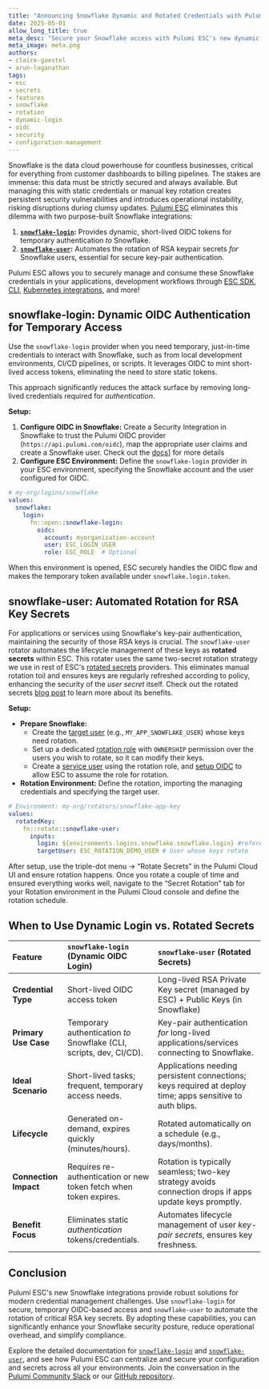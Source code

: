 ```yaml
---
title: "Announcing Snowflake Dynamic and Rotated Credentials with Pulumi ESC"
date: 2025-05-01
allow_long_title: true
meta_desc: "Secure your Snowflake access with Pulumi ESC's new dynamic OIDC login for temporary credentials and automated RSA keypair rotation for user secrets."
meta_image: meta.png
authors:
- claire-gaestel
- arun-loganathan
tags:
- esc
- secrets
- features
- snowflake
- rotation
- dynamic-login
- oidc
- security
- configuration-management
---
```


Snowflake is the data cloud powerhouse for countless businesses, critical for everything from customer dashboards to billing pipelines. The stakes are immense: this data must be strictly secured and always available. But managing this with static credentials or manual key rotation creates persistent security vulnerabilities and introduces operational instability, risking disruptions during clumsy updates. [Pulumi ESC](/product/esc) eliminates this dilemma with two purpose-built Snowflake integrations:

1.  **[`snowflake-login`](/docs/esc/integrations/dynamic-login-credentials/snowflake-login/):** Provides dynamic, short-lived OIDC tokens for temporary authentication *to* Snowflake.
2.  **[`snowflake-user`](/docs/esc/integrations/rotated-secrets/snowflake-user/):** Automates the rotation of RSA keypair secrets *for* Snowflake users, essential for secure key-pair authentication.

<!--more-->

Pulumi ESC allows you to securely manage and consume these Snowflake credentials in your applications, development workflows through [ESC SDK](/docs/esc/development/languages-sdks/), [CLI](/docs/esc/cli/), [Kubernetes integrations](/docs/esc/integrations/kubernetes/), and more!

## snowflake-login: Dynamic OIDC Authentication for Temporary Access

Use the `snowflake-login` provider when you need temporary, just-in-time credentials to interact with Snowflake, such as from local development environments, CI/CD pipelines, or scripts. It leverages OIDC to mint short-lived access tokens, eliminating the need to store static tokens.

This approach significantly reduces the attack surface by removing long-lived credentials required for *authentication*.

**Setup:**

1.  **Configure OIDC in Snowflake:** Create a Security Integration in Snowflake to trust the Pulumi OIDC provider (`https://api.pulumi.com/oidc`), map the appropriate user claims and create a Snowflake user. Check out the [docs](/docs/esc/integrations/dynamic-login-credentials/snowflake-login/#configuring-oidc-for-snowflake)] for more details
2.  **Configure ESC Environment:** Define the `snowflake-login` provider in your ESC environment, specifying the Snowflake account and the user configured for OIDC.

```yaml
# my-org/logins/snowflake
values:
  snowflake:
    login:
      fn::open::snowflake-login:
        oidc:
          account: myorganization-account
          user: ESC_LOGIN_USER
          role: ESC_ROLE  # Optional
```
When this environment is opened, ESC securely handles the OIDC flow and makes the temporary token available under `snowflake.login.token`.

## snowflake-user: Automated Rotation for RSA Key Secrets

For applications or services using Snowflake's key-pair authentication, maintaining the security of those RSA keys is crucial. The `snowflake-user` rotator automates the lifecycle management of these keys as **rotated secrets** within ESC. This rotater uses the same two-secret rotation strategy we use in rest of ESC's [rotated secrets](/docs/esc/integrations/rotated-secrets/) providers. This eliminates manual rotation toil and ensures keys are regularly refreshed according to policy, enhancing the security of the *user secret* itself. Check out the rotated secrets [blog post](/blog/esc-rotated-secrets-launch/#introducing-esc-rotated-secrets) to learn more about its benefits.

**Setup:**

*  **Prepare Snowflake:**
    *   Create the [target user](/docs/esc/integrations/rotated-secrets/snowflake-user/#step-1-create-the-target-user) (e.g., `MY_APP_SNOWFLAKE_USER`) whose keys need rotation.
    *   Set up a dedicated [rotation role](/docs/esc/integrations/rotated-secrets/snowflake-user/#step-2-create-a-rotator-role) with `OWNERSHIP` permission over the users you wish to rotate, so it can modify their keys.
    *   Create a [service user](/docs/esc/integrations/rotated-secrets/snowflake-user/#step-3-create-a-rotation-service-user) using the rotation role, and [setup OIDC](/docs/esc/integrations/rotated-secrets/snowflake-user/#step-4-set-up-oidc-for-the-rotation-service-user) to allow ESC to assume the role for rotation.
*   **Rotation Environment:** Define the rotation, importing the managing credentials and specifying the target user.

```yaml
# Environment: my-org/rotators/snowflake-app-key
values:
  rotatedKey:
    fn::rotate::snowflake-user:
      inputs:
        login: ${environments.logins.snowflake.snowflake.login} #reference credentials created using `snowflake-login`
        targetUser: ESC_ROTATION_DEMO_USER # User whose keys rotate
```

After setup, use the triple-dot menu -> “Rotate Secrets” in the Pulumi Cloud UI and ensure rotation happens. Once you rotate a couple of time and ensured everything works well, navigate to the “Secret Rotation” tab for your Rotation environment in the Pulumi Cloud console and define the rotation schedule.

## When to Use Dynamic Login vs. Rotated Secrets

|**Feature**                | **`snowflake-login` (Dynamic OIDC Login)**                                        | **`snowflake-user` (Rotated Secrets)**                                                                 |
| :--------------------- | :---------------------------------------------------------------------------- | :--------------------------------------------------------------------------------------------------------- |
| **Credential Type**    | Short-lived OIDC access token                                                 | Long-lived RSA Private Key secret (managed by ESC) + Public Keys (in Snowflake)                             |
| **Primary Use Case**   | Temporary authentication *to* Snowflake (CLI, scripts, dev, CI/CD).             | Key-pair authentication *for* long-lived applications/services connecting to Snowflake.                               |
| **Ideal Scenario**     | Short-lived tasks; frequent, temporary access needs.                          | Applications needing persistent connections; keys required at deploy time; apps sensitive to auth blips. |
| **Lifecycle**          | Generated on-demand, expires quickly (minutes/hours).                         | Rotated automatically on a schedule (e.g., days/months).                                                   |
| **Connection Impact** | Requires re-authentication or new token fetch when token expires.             | Rotation is typically seamless; two-key strategy avoids connection drops if apps update keys promptly.      |
| **Benefit Focus**      | Eliminates static *authentication* tokens/credentials.                        | Automates lifecycle management of user *key-pair secrets*, ensures key freshness.                            |

## Conclusion

Pulumi ESC's new Snowflake integrations provide robust solutions for modern credential management challenges. Use `snowflake-login` for secure, temporary OIDC-based access and `snowflake-user` to automate the rotation of critical RSA key secrets. By adopting these capabilities, you can significantly enhance your Snowflake security posture, reduce operational overhead, and simplify compliance.

Explore the detailed documentation for [`snowflake-login`](/docs/esc/integrations/dynamic-login-credentials/snowflake-login/) and [`snowflake-user`](/docs/esc/integrations/rotated-secrets/snowflake-user/), and see how Pulumi ESC can centralize and secure your configuration and secrets across all your environments. Join the conversation in the [Pulumi Community Slack](https://slack.pulumi.com/) or our [GitHub repository](https://github.com/pulumi/esc).